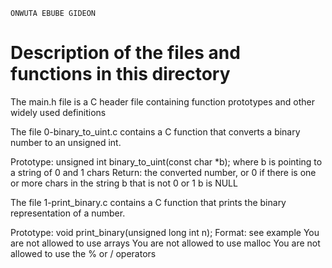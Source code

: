 ```
ONWUTA EBUBE GIDEON
```
# Description of the files and functions in this directory

The main.h file is a C header file containing function prototypes and other widely used definitions


The file 0-binary_to_uint.c contains a C  function that converts a binary number to an unsigned int.

Prototype: unsigned int binary_to_uint(const char *b);
where b is pointing to a string of 0 and 1 chars
Return: the converted number, or 0 if
there is one or more chars in the string b that is not 0 or 1
b is NULL

The file 1-print_binary.c contains a C function that prints the binary representation of a number.

Prototype: void print_binary(unsigned long int n);
Format: see example
You are not allowed to use arrays
You are not allowed to use malloc
You are not allowed to use the % or / operators

